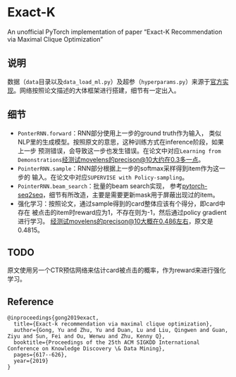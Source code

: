 # Exact-K
An unofficial PyTorch implementation of paper “Exact-K Recommendation via Maximal Clique Optimization”

## 说明
数据（`data`目录以及`data_load_ml.py`）及超参（`hyperparams.py`）来源于[官方实现](https://github.com/pangolulu/exact-k-recommendation.git)。网络按照论文描述的大体框架进行搭建，细节有一定出入。

## 细节

- `PonterRNN.forward`：RNN部分使用上一步的ground truth作为输入，
类似NLP里的生成模型。按照原文的意思，这种训练方式在inference阶段，如果上一步
预测错误，会导致这一步也发生错误。在论文中对应`Learning from Demonstrations`经测试movelens的precison@10大约在0.3多一点。
- `PointerRNN.sample`：RNN部分根据上一步的softmax采样得到item作为这一步的
输入。在论文中对应`SUPERVISE with Policy-sampling`。
- `PointerRNN.beam_search`：批量的beam search实现，
参考[pytorch-seq2seq](https://github.com/IBM/pytorch-seq2seq.git)，细节有所改造，主要是需要更新mask用于屏蔽出现过的item。
- 强化学习：按照论文，通过sample得到的card整体应该有个得分，即card中存在
被点击的item时reward应为1，不存在则为-1，然后通过policy gradient进行学习。
经测试movelens的precison@10大概在0.486左右，原文是0.4815。

## TODO
原文使用另一个CTR预估网络来估计card被点击的概率，作为reward来进行强化学习。

## Reference
```
@inproceedings{gong2019exact,
  title={Exact-k recommendation via maximal clique optimization},
  author={Gong, Yu and Zhu, Yu and Duan, Lu and Liu, Qingwen and Guan, Ziyu and Sun, Fei and Ou, Wenwu and Zhu, Kenny Q},
  booktitle={Proceedings of the 25th ACM SIGKDD International Conference on Knowledge Discovery \& Data Mining},
  pages={617--626},
  year={2019}
}
```


